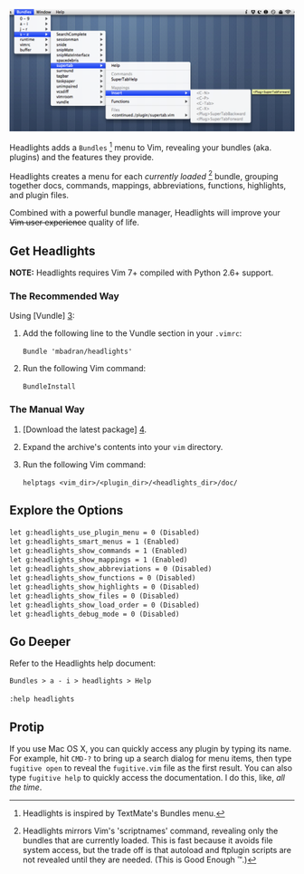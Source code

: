 ![Headlights in Action][2]

Headlights adds a `Bundles` [^1] menu to Vim, revealing your bundles (aka.
plugins) and the features they provide.

Headlights creates a menu for each _currently loaded_ [^2] bundle, grouping
together docs, commands, mappings, abbreviations, functions, highlights, and
plugin files.

Combined with a powerful bundle manager, Headlights will improve your ~~Vim
user experience~~ quality of life.

## Get Headlights

__NOTE:__ Headlights requires Vim 7+ compiled with Python 2.6+ support.

### The Recommended Way

Using [Vundle] [3]:

1. Add the following line to the Vundle section in your `.vimrc`:

    `Bundle 'mbadran/headlights'`

2. Run the following Vim command:

    `BundleInstall`

### The Manual Way

1. [Download the latest package] [4].

2. Expand the archive's contents into your `vim` directory.

3. Run the following Vim command:

    `helptags <vim_dir>/<plugin_dir>/<headlights_dir>/doc/`

## Explore the Options

    let g:headlights_use_plugin_menu = 0 (Disabled)
    let g:headlights_smart_menus = 1 (Enabled)
    let g:headlights_show_commands = 1 (Enabled)
    let g:headlights_show_mappings = 1 (Enabled)
    let g:headlights_show_abbreviations = 0 (Disabled)
    let g:headlights_show_functions = 0 (Disabled)
    let g:headlights_show_highlights = 0 (Disabled)
    let g:headlights_show_files = 0 (Disabled)
    let g:headlights_show_load_order = 0 (Disabled)
    let g:headlights_debug_mode = 0 (Disabled)

## Go Deeper

Refer to the Headlights help document:

    Bundles > a - i > headlights > Help

    :help headlights

## Protip

If you use Mac OS X, you can quickly access any plugin by typing its name. For
example, hit `CMD-?` to bring up a search dialog for menu items, then type
`fugitive open` to reveal the `fugitive.vim` file as the first result. You can
also type `fugitive help` to quickly access the documentation. I do this, like,
_all the time_.

[^1]: Headlights is inspired by TextMate's Bundles menu.

[^2]: Headlights mirrors Vim's 'scriptnames' command, revealing only the
      bundles that are currently loaded. This is fast because it avoids file
      system access, but the trade off is that autoload and ftplugin scripts
      are not revealed until they are needed. (This is Good Enough ™.)

[1]: http://www.vim.org/

[2]: https://github.com/mbadran/headlights/raw/master/headlights_ss.png

[3]: https://github.com/gmarik/vundle

[4]: https://github.com/mbadran/headlights/downloads
